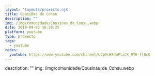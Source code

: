 ```yaml
---
layout: 'layouts/proxecto.njk'
title: Cousiñas de Consu
description: ""
img: /img/comunidade/Cousinas_de_Consu.webp
date: 2019-09-03 10:20:25
platform: youtube
type: proxecto
tags:
  - youtube
redes:
  youtube: https://www.youtube.com/channel/UCpVcH7dmPlzCX_9YE-fl8cQ
---
```

description: ""
img: /img/comunidade/Cousinas_de_Consu.webp
